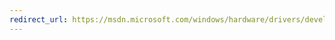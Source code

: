 ```yaml
---
redirect_url: https://msdn.microsoft.com/windows/hardware/drivers/develop/attestation-signing-a-kernel-driver-for-public-release
---
```


